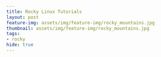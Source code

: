 ```yaml
---
title: Rocky Linux Tutorials
layout: post
feature-img: assets/img/feature-img/rocky_mountains.jpg
thumbnail: assets/img/feature-img/rocky_mountains.jpg
tags:
- rocky
hide: true
---
```


